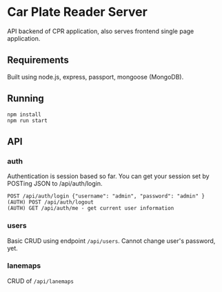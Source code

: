 # Car Plate Reader Server

API backend of CPR application, also serves frontend single page application.

## Requirements

Built using node.js, express, passport, mongoose (MongoDB).

## Running

```
npm install
npm run start
```

## API

### auth

Authentication is session based so far. You can get your session set by POSTing JSON to /api/auth/login.

```
POST /api/auth/login {"username": "admin", "password": "admin" }
(AUTH) POST /api/auth/logout
(AUTH) GET /api/auth/me - get current user information
```

### users

Basic CRUD using endpoint `/api/users`. Cannot change user's password, yet.

### lanemaps

CRUD of `/api/lanemaps`
